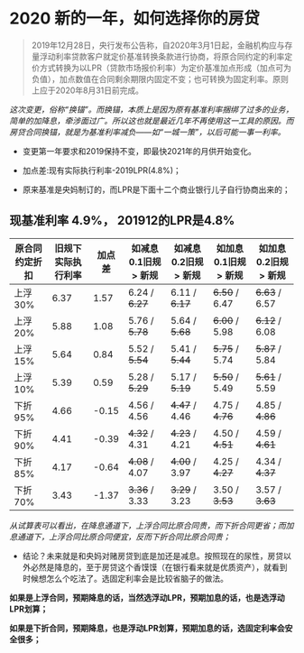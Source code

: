 # 2020 新的一年，如何选择你的房贷

>  2019年12月28日，央行发布公告称，自2020年3月1日起，金融机构应与存量浮动利率贷款客户就定价基准转换条款进行协商，将原合同约定的利率定价方式转换为以LPR（贷款市场报价利率）为定价基准加点形成（加点可为负值），加点数值在合同剩余期限内固定不变；也可转换为固定利率。原则上应于2020年8月31日前完成。

_这次变更，俗称“换锚”。而换锚，本质上是因为原有基准利率捆绑了过多的业务，简单的加降息，牵涉面过广。所以这也就是最近几年不再使用这一工具的原因。而房贷合同换锚，就是为基准利率减负——如“一城一策”，以后可能一事一利率。_

*  变更第一年要求和2019保持不变，即最快2021年的月供开始变化。

*  加点差:现有实际执行利率-2019LPR(4.8%)；

*  原来基准是央妈制订的，而LPR是下面十二个商业银行儿子自行协商出来的；

##  现基准利率 4.9%， 201912的LPR是4.8%

| 原合同约定折扣	| 旧规下实际执行利率	| 加点差| 如减息0.1旧规 > 新规|如减息0.2旧规 >	新规|如加息0.1旧规 >	新规|如加息0.2旧规 >	新规|
| ------------- | ----------- | ----------- | ----------- | ----------- | ----------- | ----------- | 
|上浮 30%	|6.37 	|1.57 	|6.24 / ~~6.27~~ 	|6.11 / ~~6.17~~ 	|~~6.50~~ / 6.47 	|~~6.63~~ / 6.57 |
|上浮 20%	|5.88 	|1.08 	|5.76 / ~~5.78~~ 	|5.64 / ~~5.68~~ 	|~~6.00~~ / 5.98 	|~~6.12~~ / 6.08 |
|上浮 15%	|5.64 	|0.84 	|5.52 / ~~5.54~~ 	|5.41 / ~~5.44~~ 	|~~5.75~~ / 5.74 	|~~5.87~~ / 5.84 |
|上浮 10%	|5.39 	|0.59 	|5.28 / ~~5.29~~ 	|5.17 / ~~5.19~~ 	|~~5.50~~ / 5.49 	|~~5.61~~ / 5.59 |
|下折 95%	|4.66 	|-0.15 	|4.56 / 4.56 	|~~4.47~~ / 4.46 	|4.75 / ~~4.76~~ 	|4.85 / ~~4.86~~ |
|下折 90%	|4.41 	|-0.39 	|~~4.32~~ / 4.31 	|~~4.23~~ / 4.21 	|4.50 / ~~4.51~~ 	|4.59 / ~~4.61~~ |
|下折 85%	|4.17 	|-0.64 	|~~4.08~~ / 4.07 	|~~4.00~~ / 3.97 	|4.25 / ~~4.27~~ 	|4.34 / ~~4.37~~ |
|下折 70%	|3.43 	|-1.37 	|~~3.36~~ / 3.33 	|~~3.29~~ / 3.23 	|3.50 / ~~3.53~~ 	|3.57 / ~~3.63~~ |

_从试算表可以看出，在降息通道下，上浮合同比原合同贵，而下折合同更省；而加息通道下，上浮合同比原合同便宜，反而下折合同比原合同贵；_

*  结论？未来就是和央妈对赌房贷到底是加还是减息。按照现在的尿性，房贷以外必然是降息的，至于房贷这个香馍馍（在银行看来就是优质资产），就看到时候想怎么个吃法了。选固定利率会是比较省脑子的做法。

**如果是上浮合同，预期降息的话，当然选浮动LPR，预期加息的话，也是选浮动LPR划算；**

**如果是下折合同，预期降息，也是浮动LPR划算，预期加息的话，选固定利率会安全很多；**
